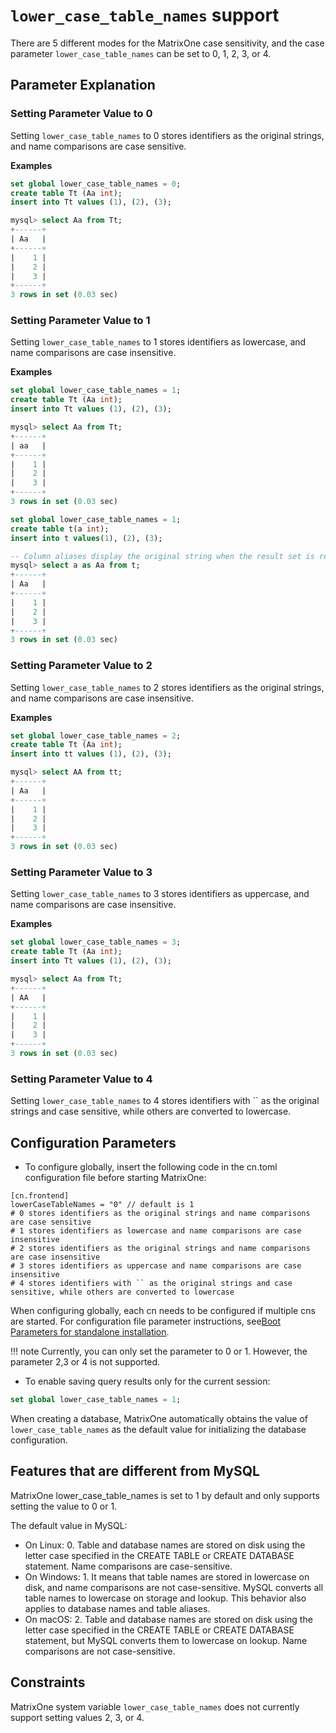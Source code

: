 # `lower_case_table_names` support

There are 5 different modes for the MatrixOne case sensitivity, and the case parameter `lower_case_table_names` can be set to 0, 1, 2, 3, or 4.

## Parameter Explanation

### Setting Parameter Value to 0

Setting `lower_case_table_names` to 0 stores identifiers as the original strings, and name comparisons are case sensitive.

**Examples**

```sql
set global lower_case_table_names = 0;
create table Tt (Aa int);
insert into Tt values (1), (2), (3);

mysql> select Aa from Tt;
+------+
| Aa   |
+------+
|    1 |
|    2 |
|    3 |
+------+
3 rows in set (0.03 sec)
```

### Setting Parameter Value to 1

Setting `lower_case_table_names` to 1 stores identifiers as lowercase, and name comparisons are case insensitive.

**Examples**

```sql
set global lower_case_table_names = 1;
create table Tt (Aa int);
insert into Tt values (1), (2), (3);

mysql> select Aa from Tt;
+------+
| aa   |
+------+
|    1 |
|    2 |
|    3 |
+------+
3 rows in set (0.03 sec)
```

```sql
set global lower_case_table_names = 1;
create table t(a int);
insert into t values(1), (2), (3);

-- Column aliases display the original string when the result set is returned, but name comparisons are case insensitive, as shown in the following example:
mysql> select a as Aa from t;
+------+
| Aa   |
+------+
|    1 |
|    2 |
|    3 |
+------+
3 rows in set (0.03 sec)
```

### Setting Parameter Value to 2

Setting `lower_case_table_names` to 2 stores identifiers as the original strings, and name comparisons are case insensitive.

**Examples**

```sql
set global lower_case_table_names = 2;
create table Tt (Aa int);
insert into tt values (1), (2), (3);

mysql> select AA from tt;
+------+
| Aa   |
+------+
|    1 |
|    2 |
|    3 |
+------+
3 rows in set (0.03 sec)
```

### Setting Parameter Value to 3

Setting `lower_case_table_names` to 3 stores identifiers as uppercase, and name comparisons are case insensitive.

**Examples**

```sql
set global lower_case_table_names = 3;
create table Tt (Aa int);
insert into Tt values (1), (2), (3);

mysql> select Aa from Tt;
+------+
| AA   |
+------+
|    1 |
|    2 |
|    3 |
+------+
3 rows in set (0.03 sec)
```

### Setting Parameter Value to 4

Setting `lower_case_table_names` to 4 stores identifiers with `` as the original strings and case sensitive, while others are converted to lowercase.

## Configuration Parameters

- To configure globally, insert the following code in the cn.toml configuration file before starting MatrixOne:

```
[cn.frontend]
lowerCaseTableNames = "0" // default is 1
# 0 stores identifiers as the original strings and name comparisons are case sensitive
# 1 stores identifiers as lowercase and name comparisons are case insensitive
# 2 stores identifiers as the original strings and name comparisons are case insensitive
# 3 stores identifiers as uppercase and name comparisons are case insensitive
# 4 stores identifiers with `` as the original strings and case sensitive, while others are converted to lowercase
```

When configuring globally, each cn needs to be configured if multiple cns are started. For configuration file parameter instructions, see[Boot Parameters for standalone installation](../../System-Parameters/configuration-settings.md).

!!! note
    Currently, you can only set the parameter to 0 or 1. However, the parameter 2,3 or 4 is not supported.

- To enable saving query results only for the current session:

```sql
set global lower_case_table_names = 1;
```

When creating a database, MatrixOne automatically obtains the value of `lower_case_table_names` as the default value for initializing the database configuration.

## Features that are different from MySQL

MatrixOne lower_case_table_names is set to 1 by default and only supports setting the value to 0 or 1.

The default value in MySQL:

- On Linux: 0. Table and database names are stored on disk using the letter case specified in the CREATE TABLE or CREATE DATABASE statement. Name comparisons are case-sensitive.
- On Windows: 1. It means that table names are stored in lowercase on disk, and name comparisons are not case-sensitive. MySQL converts all table names to lowercase on storage and lookup. This behavior also applies to database names and table aliases.
- On macOS: 2. Table and database names are stored on disk using the letter case specified in the CREATE TABLE or CREATE DATABASE statement, but MySQL converts them to lowercase on lookup. Name comparisons are not case-sensitive.

## **Constraints**

MatrixOne system variable `lower_case_table_names` does not currently support setting values 2, 3, or 4.
